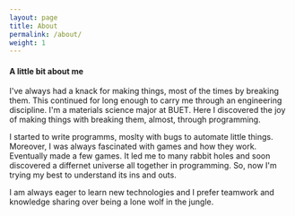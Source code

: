 ```yaml
---
layout: page
title: About
permalink: /about/
weight: 1
---
```


#### **A little bit about me**
I've always had a knack for making things, most of the times by breaking them. This continued for long enough to carry me through an engineering discipline. I'm a materials science major at BUET. Here I discovered the joy of making things with breaking them, almost, through programming. 

I started to write programms, moslty with bugs to automate little things. Moreover, I was always fascinated with games and how they work. Eventually made a few games. It led me to many rabbit holes and soon discovered a differnet universe all together in programming. So, now I'm trying my best to understand its ins and outs.

I am always eager to learn new technologies and I prefer teamwork and knowledge sharing over being a lone wolf in the jungle.

<!-- <h6 style="color: #fff">
    📃 <a href="https://drive.google.com/open?id=1VaLFWxw76L5tQ-dMLTVog0GxQH-FU8Og" target="_blank">
    Here is my resume</a> 
</h6> -->
